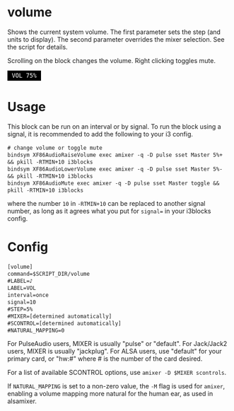 # volume

Shows the current system volume. The first parameter sets the step (and units
to display). The second parameter overrides the mixer selection.
See the script for details.

Scrolling on the block changes the volume. Right clicking toggles mute.

![](volume.png)

# Usage

This block can be run on an interval or by signal. To run the block using a
signal, it is recommended to add the following to your i3 config.

```
# change volume or toggle mute
bindsym XF86AudioRaiseVolume exec amixer -q -D pulse sset Master 5%+ && pkill -RTMIN+10 i3blocks 
bindsym XF86AudioLowerVolume exec amixer -q -D pulse sset Master 5%- && pkill -RTMIN+10 i3blocks
bindsym XF86AudioMute exec amixer -q -D pulse sset Master toggle && pkill -RTMIN+10 i3blocks
```

where the number `10` in `-RTMIN+10` can be replaced to another signal number,
as long as it agrees what you put for `signal=` in your i3blocks config.


# Config

```
[volume]
command=$SCRIPT_DIR/volume
#LABEL=♪ 
LABEL=VOL 
interval=once
signal=10
#STEP=5%
#MIXER=[determined automatically]
#SCONTROL=[determined automatically]
#NATURAL_MAPPING=0
```
For PulseAudio users, MIXER is usually "pulse" or "default".
For Jack/Jack2 users, MIXER is usually "jackplug".
For ALSA users, use "default" for your primary card, or "hw:#" 
where # is the number of the card desired.

For a list of available SCONTROL options, use `amixer -D $MIXER scontrols`.

If `NATURAL_MAPPING` is set to a non-zero value, the `-M` flag is used for `amixer`, enabling
a volume mapping more natural for the human ear, as used in alsamixer.
